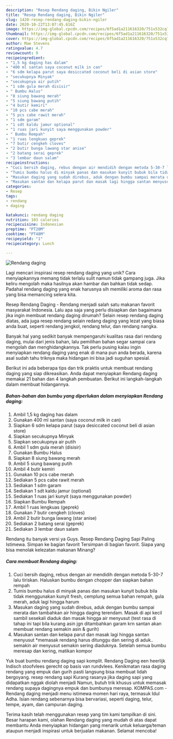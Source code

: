 ```yaml
---
description: "Resep Rendang daging, Bikin Ngiler"
title: "Resep Rendang daging, Bikin Ngiler"
slug: 1420-resep-rendang-daging-bikin-ngiler
date: 2020-10-22T13:07:45.616Z
image: https://img-global.cpcdn.com/recipes/6f5ad1a211616320/751x532cq70/rendang-daging-foto-resep-utama.jpg
thumbnail: https://img-global.cpcdn.com/recipes/6f5ad1a211616320/751x532cq70/rendang-daging-foto-resep-utama.jpg
cover: https://img-global.cpcdn.com/recipes/6f5ad1a211616320/751x532cq70/rendang-daging-foto-resep-utama.jpg
author: Mae Stevens
ratingvalue: 4.7
reviewcount: 9
recipeingredient:
- "1,5 kg daging has dalam"
- "400 ml santan saya coconut milk in can"
- "6 sdm kelapa parut saya desiccated coconut beli di asian store"
- "secukupnya Minyak"
- "secukupnya air putih"
- "1 sdm gula merah disisir"
- " Bumbu Halus"
- "8 siung bawang merah"
- "5 siung bawang putih"
- "4 butir kemiri"
- "10 pcs cabe merah"
- "5 pcs cabe rawit merah"
- "1 sdm garam"
- "1 sdt kaldu jamur optional"
- "1 ruas jari kunyit saya menggunakan powder"
- " Bumbu Rempah"
- "1 ruas lengkuas geprek"
- "7 butir cengkeh cloves"
- "2 butir bunga lawang star anise"
- "2 batang serai geprek"
- "3 lembar daun salam"
recipeinstructions:
- "Cuci bersih daging, rebus dengan air mendidih dengan metoda 5-30-7 lalu tiriskan. Haluskan bumbu dengan chopper dan siapkan bahan rempah"
- "Tumis bumbu halus di minyak panas dan masukan kunyit bubuk bila tidak menggunakan kunyit fresh, cemplung semua bahan rempah, gula merah, aduk lagi hingga harum"
- "Masukan daging yang sudah direbus, aduk dengan bumbu sampai merata dan tambahkan air hingga daging terendam. Masak di api kecil sambil sesekali diaduk dan masak hingga air menyusut (test rasa di tahap ini tapi bila kurang asin jgn ditambahkan garam krn santan akan membuat rendang semakin asin &amp; gurih)"
- "Masukan santan dan kelapa parut dan masak lagi hingga santan menyusut *memasak rendang harus ditunggu dan sering di aduk.. semakin air menyusut semakin sering diaduknya. Setelah semua bumbu meresap dan kering, matikan kompor"
categories:
- Resep
tags:
- rendang
- daging

katakunci: rendang daging 
nutrition: 103 calories
recipecuisine: Indonesian
preptime: "PT20M"
cooktime: "PT48M"
recipeyield: "1"
recipecategory: Lunch

---
```



![Rendang daging](https://img-global.cpcdn.com/recipes/6f5ad1a211616320/751x532cq70/rendang-daging-foto-resep-utama.jpg)

Lagi mencari inspirasi resep rendang daging yang unik? Cara menyiapkannya memang tidak terlalu sulit namun tidak gampang juga. Jika keliru mengolah maka hasilnya akan hambar dan bahkan tidak sedap. Padahal rendang daging yang enak harusnya sih memiliki aroma dan rasa yang bisa memancing selera kita.

Resep Rendang Daging - Rendang menjadi salah satu makanan favorit masyarakat Indonesia. Lalu apa saja yang perlu disiapkan dan bagaimana jika ingin membuat rendang daging dirumah? Selain resep rendang daging diatas, ada juga resep rendang selain redang daging yang lezat yang biasa anda buat, seperti rendang jengkol, rendang telur, dan rendang nangka.

Banyak hal yang sedikit banyak mempengaruhi kualitas rasa dari rendang daging, mulai dari jenis bahan, lalu pemilihan bahan segar sampai cara mengolah dan menghidangkannya. Tak perlu pusing kalau ingin menyiapkan rendang daging yang enak di mana pun anda berada, karena asal sudah tahu triknya maka hidangan ini bisa jadi suguhan spesial.


Berikut ini ada beberapa tips dan trik praktis untuk membuat rendang daging yang siap dikreasikan. Anda dapat menyiapkan Rendang daging memakai 21 bahan dan 4 langkah pembuatan. Berikut ini langkah-langkah dalam membuat hidangannya.

<!--inarticleads1-->

##### Bahan-bahan dan bumbu yang diperlukan dalam menyiapkan Rendang daging:

1. Ambil 1,5 kg daging has dalam
1. Gunakan 400 ml santan (saya coconut milk in can)
1. Siapkan 6 sdm kelapa parut (saya desiccated coconut beli di asian store)
1. Siapkan secukupnya Minyak
1. Siapkan secukupnya air putih
1. Ambil 1 sdm gula merah (disisir)
1. Gunakan  Bumbu Halus
1. Siapkan 8 siung bawang merah
1. Ambil 5 siung bawang putih
1. Ambil 4 butir kemiri
1. Gunakan 10 pcs cabe merah
1. Sediakan 5 pcs cabe rawit merah
1. Sediakan 1 sdm garam
1. Sediakan 1 sdt kaldu jamur (optional)
1. Sediakan 1 ruas jari kunyit (saya menggunakan powder)
1. Siapkan  Bumbu Rempah
1. Ambil 1 ruas lengkuas (geprek)
1. Gunakan 7 butir cengkeh (cloves)
1. Ambil 2 butir bunga lawang (star anise)
1. Sediakan 2 batang serai (geprek)
1. Sediakan 3 lembar daun salam


Rendang itu banyak versi ya Guys. Resep Rendang Daging Sapi Paling Istimewa. Simpan ke bagian favorit Tersimpan di bagian favorit. Siapa yang bisa menolak kelezatan makanan Minang? 

<!--inarticleads2-->

##### Cara membuat Rendang daging:

1. Cuci bersih daging, rebus dengan air mendidih dengan metoda 5-30-7 lalu tiriskan. Haluskan bumbu dengan chopper dan siapkan bahan rempah
1. Tumis bumbu halus di minyak panas dan masukan kunyit bubuk bila tidak menggunakan kunyit fresh, cemplung semua bahan rempah, gula merah, aduk lagi hingga harum
1. Masukan daging yang sudah direbus, aduk dengan bumbu sampai merata dan tambahkan air hingga daging terendam. Masak di api kecil sambil sesekali diaduk dan masak hingga air menyusut (test rasa di tahap ini tapi bila kurang asin jgn ditambahkan garam krn santan akan membuat rendang semakin asin &amp; gurih)
1. Masukan santan dan kelapa parut dan masak lagi hingga santan menyusut *memasak rendang harus ditunggu dan sering di aduk.. semakin air menyusut semakin sering diaduknya. Setelah semua bumbu meresap dan kering, matikan kompor


Yuk buat bumbu rendang daging sapi komplit. Rendang Daging een heerlijk Indisch stoofvlees gerecht op basis van rundvlees. Kenikmatan rasa daging rendang yang empuk dan gurih pasti langsung bisa membuat lidah bergoyang. resep rendang sapi Kurang rasanya jika daging sapi yang didapatkan nggak diolah menjadi Namun, butuh trik khusus untuk memasak rendang supaya dagingnya empuk dan bumbunya meresap. KOMPAS.com - Rendang daging menjadi menu istimewa momen hari raya, termasuk Idul Adha. Isian rendang sebenarnya bisa bervariasi, seperti daging, telur, tempe, ayam, dan campuran daging. 

Terima kasih telah menggunakan resep yang tim kami tampilkan di sini. Besar harapan kami, olahan Rendang daging yang mudah di atas dapat membantu Anda menyiapkan hidangan yang menarik untuk keluarga/teman ataupun menjadi inspirasi untuk berjualan makanan. Selamat mencoba!

